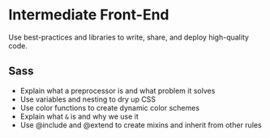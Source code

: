 # Intermediate Front-End

Use best-practices and libraries to write, share, and deploy high-quality code.

## Sass

- Explain what a preprocessor is and what problem it solves
- Use variables and nesting to dry up CSS
- Use color functions to create dynamic color schemes
- Explain what `&` is and why we use it
- Use @include and @extend to create mixins and inherit from other rules

